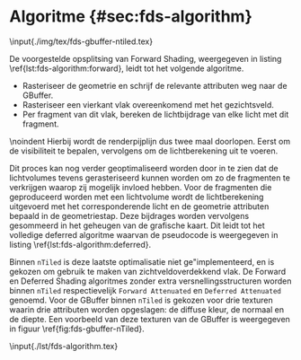 # Algoritme {#sec:fds-algorithm}

\input{./img/tex/fds-gbuffer-ntiled.tex}

De voorgestelde opsplitsing van Forward Shading, weergegeven in listing \ref{lst:fds-algorithm:forward},
leidt tot het volgende algoritme.

* Rasteriseer de geometrie en schrijf de relevante attributen weg naar de GBuffer.
* Rasteriseer een vierkant vlak overeenkomend met het gezichtsveld.
* Per fragment van dit vlak, bereken de lichtbijdrage van elke licht met dit fragment.
  
\noindent Hierbij wordt de renderpijplijn dus twee maal doorlopen. Eerst om de visibiliteit
te bepalen, vervolgens om de lichtberekening uit te voeren.
  
Dit proces kan nog verder geoptimaliseerd worden door in te zien dat de lichtvolumes
tevens gerasteriseerd kunnen worden om zo de fragmenten te verkrijgen waarop zij mogelijk
invloed hebben. Voor de fragmenten die geproduceerd worden met een lichtvolume wordt 
de lichtberekening uitgevoerd met het corresponderende licht en de geometrie attributen
bepaald in de geometriestap. Deze bijdrages worden vervolgens gesommeerd in het geheugen
van de grafische kaart. Dit leidt tot het volledige deferred algoritme waarvan de pseudocode
is weergegeven in listing \ref{lst:fds-algorithm:deferred}.

Binnen `nTiled` is deze laatste optimalisatie niet ge\"implementeerd, en is gekozen om 
gebruik te maken van zichtveldoverdekkend vlak. De Forward en Deferred Shading algoritmes zonder
extra versnellingsstructuren worden binnen `nTiled` respectievelijk `Forward Attenuated`
en `Deferred Attenuated` genoemd. Voor de GBuffer binnen `nTiled` is gekozen voor drie
texturen waarin drie attributen worden opgeslagen: de diffuse kleur, de normaal en de diepte. 
Een voorbeeld van deze texturen van de GBuffer is weergegeven in figuur \ref{fig:fds-gbuffer-nTiled}.

\input{./lst/fds-algorithm.tex}

